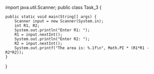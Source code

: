 import java.util.Scanner;
public class Task_3 {

	public static void main(String[] args) {
		Scanner input = new Scanner(System.in);
		int R1, R2;
		System.out.println("Enter R1: ");
		R1 = input.nextInt();
		System.out.println("Enter R2: ");
		R2 = input.nextInt();
		System.out.printf("The area is: %.1f\n", Math.PI * (R1*R1 - R2*R2));
	}

}

